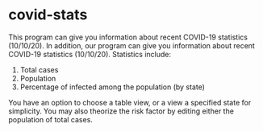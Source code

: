 # covid-stats
This program can give you information about recent COVID-19 statistics (10/10/20).
In addition, our program can give you information about recent COVID-19 statistics (10/10/20). Statistics include:
1. Total cases
2. Population
3. Percentage of infected among the population (by state)

You have an option to choose a table view, or a view a specified state for simplicity. You may also theorize the risk factor by editing either the population of total cases.
